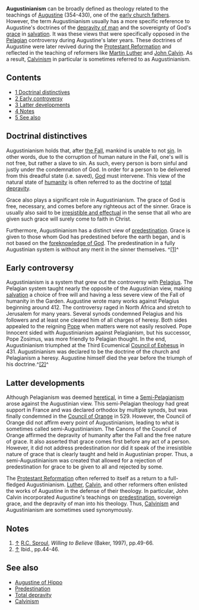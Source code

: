 **Augustinianism** can be broadly defined as theology related to
the teachings of [Augustine](Augustine "Augustine") (354-430), one
of the
[early church fathers](Early_church_fathers "Early church fathers").
However, the term Augustinianism usually has a more specific
reference to Augustine's doctrines of the
[depravity of man](Total_depravity "Total depravity") and the
sovereignty of God's [grace](Grace "Grace") in
[salvation](Salvation "Salvation"). It was these views that were
specifically opposed in the [Pelagian](Pelagianism "Pelagianism")
controversy during Augustine's later years. These doctrines of
Augustine were later revived during the
[Protestant Reformation](Protestant_Reformation "Protestant Reformation")
and reflected in the teaching of reformers like
[Martin Luther](Martin_Luther "Martin Luther") and
[John Calvin](John_Calvin "John Calvin"). As a result,
[Calvinism](Calvinism "Calvinism") in particular is sometimes
referred to as Augustinianism.

## Contents

-   [1 Doctrinal distinctives](#Doctrinal_distinctives)
-   [2 Early controversy](#Early_controversy)
-   [3 Latter developments](#Latter_developments)
-   [4 Notes](#Notes)
-   [5 See also](#See_also)

## Doctrinal distinctives

Augustinianism holds that, after [the Fall](The_Fall "The Fall"),
mankind is unable to not [sin](Sin "Sin"). In other words, due to
the corruption of human nature in the Fall, one's will is not free,
but rather a slave to sin. As such, every person is born sinful and
justly under the condemnation of God. In order for a person to be
delivered from this dreadful state (i.e. saved), [God](God "God")
must intervene. This view of the natural state of
[humanity](Humanity "Humanity") is often referred to as the
doctrine of [total depravity](Total_depravity "Total depravity").

Grace also plays a significant role in Augustinianism. The grace of
God is free, necessary, and comes before any righteous act of the
sinner. Grace is usually also said to be
[irresistible and effectual](Irresistible_grace "Irresistible grace")
in the sense that all who are given such grace will surely come to
faith in Christ.

Furthermore, Augustinianism has a distinct view of
[predestination](Predestination "Predestination"). Grace is given
to those whom God has predestined before the earth began, and is
not based on the
[foreknowledge of God](Foreknowledge_of_God "Foreknowledge of God").
The predestination in a fully Augustinian system is without any
merit in the sinner themselves. ^[[1]](#note-0)^

## Early controversy

Augustinianism is a system that grew out the controversy with
[Pelagius](Pelagius "Pelagius"). The Pelagian system taught nearly
the opposite of the Augustinian view, making
[salvation](Salvation "Salvation") a choice of free will and having
a less severe view of the Fall of humanity in the Garden. Augustine
wrote many works against Pelagius beginning around 412. The
controversy raged in North Africa and stretch to Jerusalem for many
years. Several synods condemned Pelagius and his followers and at
least one cleared him of all charges of heresy. Both sides appealed
to the reigning [Pope](Pope "Pope") when matters were not easily
resolved. Pope Innocent sided with Augustinianism against
Pelagianism, but his successor, Pope Zosimus, was more friendly to
Pelagian thought. In the end, Augustinianism triumphed at the Third
Ecumenical
[Council of Ephesus](Council_of_Ephesus "Council of Ephesus") in
431. Augustinianism was declared to be the doctrine of the church
and Pelagianism a heresy. Augustine himself died the year before
the triumph of his doctrine.^[[2]](#note-1)^

## Latter developments

Although Pelagianism was deemed [heretical](Heresy "Heresy"), in
time a [Semi-Pelagianism](Semi-Pelagianism "Semi-Pelagianism")
arose against the Augustinian view. This semi-Pelagian theology had
great support in France and was declared orthodox by multiple
synods, but was finally condemned in the
[Council of Orange](Council_of_Orange "Council of Orange") in 529.
However, the Council of Orange did not affirm every point of
Augustinianism, leading to what is sometimes called
semi-Augustinianism. The Canons of the Council of Orange affirmed
the depravity of humanity after the Fall and the free nature of
grace. It also asserted that grace comes first before any act of a
person. However, it did not address predestination nor did it speak
of the irresistible nature of grace that is clearly taught and held
in Augustinian proper. Thus, a semi-Augustinianism was created that
allowed for a rejection of predestination for grace to be given to
all and rejected by some.

The
[Protestant Reformation](Protestant_Reformation "Protestant Reformation")
often referred to itself as a return to a full-fledged
Augustinianism. [Luther](Martin_Luther "Martin Luther"),
[Calvin](John_Calvin "John Calvin"), and other reformers often
enlisted the works of Augustine in the defense of their theology.
In particular, John Calvin incorporated Augustine's teachings on
[predestination](Predestination "Predestination"), sovereign grace,
and the depravity of man into his theology. Thus,
[Calvinism](Calvinism "Calvinism") and Augustinianism are sometimes
used synonymously.

## Notes

1.  [↑](#ref-0) [R.C. Sproul](R.C._Sproul "R.C. Sproul"),
    *Willing to Believe* (Baker, 1997), pp.49-66.
2.  [↑](#ref-1) Ibid., pp.44-46.

## See also

-   [Augustine of Hippo](Augustine_of_Hippo "Augustine of Hippo")
-   [Predestination](Predestination "Predestination")
-   [Total depravity](Total_depravity "Total depravity")
-   [Calvinism](Calvinism "Calvinism")



